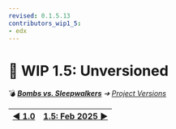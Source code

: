 ```yaml
---
revised: 0.1.5.13
contributors_wip1_5:
- edx
---
```


# 📄 WIP 1.5: Unversioned

💣 ***[Bombs vs. Sleepwalkers](/README.md)** ➔ [Project Versions](/project_versions/readme.md)*

| [◀️ 1.0](/project_versions/wip1_0.md) | [1.5: Feb 2025 ▶️](/project_versions/wip1_5_2025_02.md) |
| --: | :-- |
